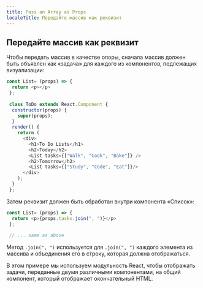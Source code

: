 ```yaml
---
title: Pass an Array as Props
localeTitle: Передайте массив как реквизит
---
```

## Передайте массив как реквизит

Чтобы передать массив в качестве опоры, сначала массив должен быть объявлен как «задача» для каждого из компонентов, подлежащих визуализации:

```javascript
const List= (props) => { 
  return <p></p> 
 }; 
 
 class ToDo extends React.Component { 
  constructor(props) { 
    super(props); 
  } 
  render() { 
    return ( 
      <div> 
        <h1>To Do Lists</h1> 
        <h2>Today</h2> 
        <List tasks={["Walk", "Cook", "Bake"]} /> 
        <h2>Tomorrow</h2> 
        <List tasks={["Study", "Code", "Eat"]}/> 
      </div> 
    ); 
  } 
 }; 
```

Затем реквизит должен быть обработан внутри компонента «Список»:

```javascript
const List= (props) => { 
  return <p>{props.tasks.join(", ")}</p> 
 }; 
 
 // ... same as above 
```

Метод `.join(", ")` используется для `.join(", ")` каждого элемента из массива и объединения его в строку, которая должна отображаться.

В этом примере мы используем модульность React, чтобы отображать задачи, переданные двумя различными компонентами, на общий компонент, который отображает окончательный HTML.